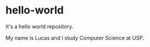 # hello-world
It's a hello world repository.

My name is Lucas and I study Computer Science at USP.

